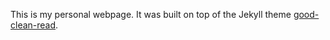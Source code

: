 This is my personal webpage. It was built on top of the Jekyll theme [good-clean-read](https://github.com/adueck/good-clean-read).
